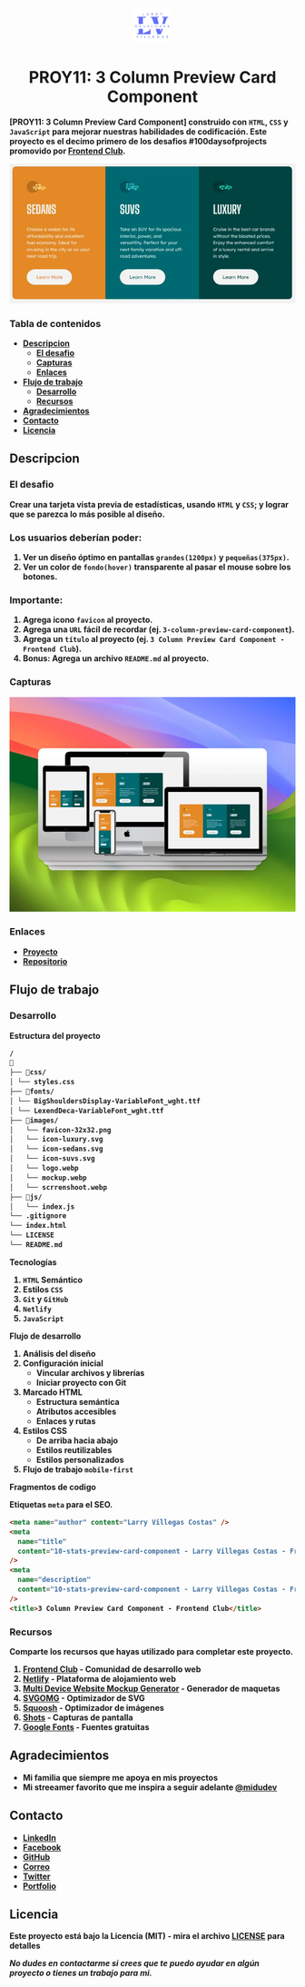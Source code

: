 <div align="center" style="text-align: center">
<img src = "./images/logo.webp" height="64" width="auto">
  <h1><b>PROY11: 3 Column Preview Card Component<b></h1>
</div>

[PROY11: 3 Column Preview Card Component] construido con `HTML`, `CSS` y  `JavaScript` para mejorar nuestras habilidades de codificación. Este proyecto es el decimo primero de los desafios #100daysofprojects promovido por [Frontend Club](https://www.facebook.com/frontendclubfb).

![Screenshot](./images/screenshoot.webp)

### Tabla de contenidos

- [Descripcion](#descripcion)
  - [El desafio](#el-desafio)
  - [Capturas](#capturas)
  - [Enlaces](#enlaces)
- [Flujo de trabajo](#flujo-de-trabajo)
  - [Desarrollo](#desarrollo)
  - [Recursos](#recursos)
- [Agradecimientos](#agradecimientos)
- [Contacto](#contacto)
- [Licencia](#licencia)

## Descripcion

### El desafio

Crear una tarjeta vista previa de estadísticas, usando `HTML` y `CSS`; y lograr que se parezca lo más posible al diseño.

### Los usuarios deberían poder:

1. Ver un diseño óptimo en pantallas `grandes(1200px)` y `pequeñas(375px)`.
2. Ver un color de `fondo(hover)` transparente al pasar el mouse sobre los botones.

### Importante:

1. Agrega icono `favicon` al proyecto.
2. Agrega una `URL` fácil de recordar (ej. `3-column-preview-card-component`).
3. Agrega un `título` al proyecto (ej. `3 Column Preview Card Component - Frontend Club`).
4. **Bonus**: Agrega un archivo `README.md` al proyecto.


### Capturas

![Captura](./images/mockup.webp)

### Enlaces

- [Proyecto](https://3-column-preview-card-component-larry.netlify.app/)
- [Repositorio](https://github.com/LarryIVC/100_days_of_projects_day13)

## Flujo de trabajo

### Desarrollo

**Estructura del proyecto**

```txt
/
📂
├── 📂css/
│ └── styles.css
├── 📂fonts/
│ └── BigShouldersDisplay-VariableFont_wght.ttf
│ └── LexendDeca-VariableFont_wght.ttf
├── 📂images/
│   └── favicon-32x32.png
│   └── icon-luxury.svg
│   └── icon-sedans.svg
│   └── icon-suvs.svg
│   └── logo.webp
│   └── mockup.webp
│   └── scrrenshoot.webp
├── 📂js/
│   └── index.js
└── .gitignore
└── index.html
└── LICENSE
└── README.md
```
**Tecnologías**

1. `HTML` Semántico
2. Estilos `CSS`
3. `Git` y `GitHub`
4. `Netlify`
5. `JavaScript`

**Flujo de desarrollo**

1. Análisis del diseño
2. Configuración inicial
   - Vincular archivos y librerías
   - Iniciar proyecto con Git
3. Marcado HTML
   - Estructura semántica
   - Atributos accesibles
   - Enlaces y rutas
4. Estilos CSS
   - De arriba hacia abajo
   - Estilos reutilizables
   - Estilos personalizados
5. Flujo de trabajo `mobile-first`

**Fragmentos de codigo**

Etiquetas `meta` para el SEO.

```html
<meta name="author" content="Larry Villegas Costas" />
<meta
  name="title"
  content="10-stats-preview-card-component - Larry Villegas Costas - Frontend Club"
/>
<meta
  name="description"
  content="10-stats-preview-card-component - Larry Villegas Costas - Frontend Club"
/>
<title>3 Column Preview Card Component - Frontend Club</title>
```

### Recursos

Comparte los recursos que hayas utilizado para completar este proyecto.

1. [Frontend Club](https://www.facebook.com/frontendclubfb) - Comunidad de desarrollo web
2. [Netlify](https://www.netlify.com/) - Plataforma de alojamiento web
3. [Multi Device Website Mockup Generator](https://techsini.com/multi-mockup/index.php) - Generador de maquetas
4. [SVGOMG](https://jakearchibald.github.io/svgomg/) - Optimizador de SVG
5. [Squoosh](https://squoosh.app/) - Optimizador de imágenes
6. [Shots](https://shots.so/) - Capturas de pantalla
7. [Google Fonts](https://fonts.google.com/) - Fuentes gratuitas

## Agradecimientos

- Mi familia que siempre me apoya en mis proyectos
- Mi streeamer favorito que me inspira a seguir adelante [@midudev](https://www.twitch.tv/midudev)

## Contacto

- [LinkedIn](https://www.linkedin.com/in/larryvillegascostas/)
- [Facebook](https://www.facebook.com/profile.php?id=1201373751)
- [GitHub](https://github.com/LarryIVC)
- [Correo](mailto:larry_villegas@hotmail.com)
- [Twitter](https://twitter.com/LarryVillegas)
- [Portfolio](https://portfolio-larry.netlify.app/)

## Licencia

Este proyecto está bajo la Licencia (MIT) - mira el archivo [LICENSE](LICENSE) para detalles

*No dudes en contactarme si crees que te puedo ayudar en algún proyecto o tienes un trabajo para mi.*

